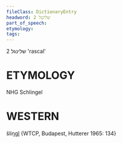 ```yaml
---
fileClass: DictionaryEntry
headword: שלינגל 2
part_of_speech: 
etymology: 
tags: 
---
```

שלינגל 2
'rascal'

ETYMOLOGY
===========
NHG Schlingel

WESTERN
========

šliŋgl̥ {WTCP, Budapest, Hutterer 1965: 134}
